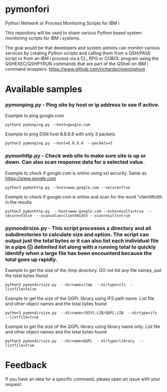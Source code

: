 # pymonfori
Python Network or Process Monitoring Scripts for IBM i 

This repository will be used to share various Python based system monitoring scripts for IBM i systems.

The goal would be that developers and system admins can monitor various services by creating Python scripts and calling them from a QSH/PASE script or from an IBM i process via a CL, RPG or COBOL program using the QSHEXEC/QSHPYRUN commands that are part of the QShell on IBM i command wrappers. https://www.github.com/richardschoen/qshoni

# Available samples

### pymonping.py - Ping site by host or ip address to see if active. 

Example to ping google.com
```
python3 pymonping.py --host=google.com
```
Example to ping DSN host 8.8.8.8 with only 3 packets
```
python3 pymonping.py --host=8.8.8.8  --packets=3
```

### pymonhttp.py - Check web site to make sure site is up or down. Can also scan response data for a selected value.

Example to check if google.com is online using ssl security. Same as https://www.google.com
```
python3 pymonhttp.py --host=www.google.com --secure=True
```
Example to check if google.com is online and scan for the word "clientWidth in the results
```
python3 pymonhttp.py  --host=www.google.com --echoresults=true  --secure=false  --scanvalue=clientWidth --scanresults=true
```

### pymondirsize.py - This script processes a directory and all subdirectories to calculate size and option. The script can output just the total bytes or it can also list each individual file in a pipe (|) delimited list along with a running total to quickly identify when a large file has been encounterd because the total goes up rapidly.

Example to get the size of the /tmp directory. DO not list any file names, just the total bytes found
```
python3 pymondirsize.py  --dirname=/tmp  --dirtype=ifs  -listfile=false
```
Example to get the size of the QGPL library using IFS path name. List file and other object names and the total bytes found
```
python3 pymondirsize.py  --dirname=/QSYS.LIB/QGPL.LIB  --dirtype=ifs  --listfile=true
```
Example to get the size of the QGPL library using library name only. List file and other object names and the total bytes found
```
python3 pymondirsize.py  --dirname=QGPL  --dirtype=library  --listfile=true
```


# Feedback
If you have an idea for a specific command, please open an issue with your request.
